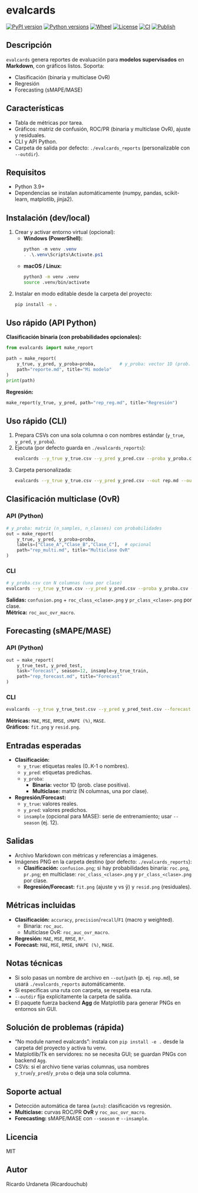 evalcards
================

[![PyPI version](https://img.shields.io/pypi/v/evalcards?logo=pypi&label=PyPI)](https://pypi.org/project/evalcards/)
[![Python versions](https://img.shields.io/pypi/pyversions/evalcards?logo=python&label=Python)](https://pypi.org/project/evalcards/)
[![Wheel](https://img.shields.io/pypi/wheel/evalcards?label=wheel)](https://pypi.org/project/evalcards/#files)
[![License](https://img.shields.io/pypi/l/evalcards?label=License)](https://pypi.org/project/evalcards/)
[![CI](https://github.com/Ricardouchub/evalcards/actions/workflows/ci.yml/badge.svg)](https://github.com/Ricardouchub/evalcards/actions/workflows/ci.yml)
[![Publish](https://github.com/Ricardouchub/evalcards/actions/workflows/release.yml/badge.svg)](https://github.com/Ricardouchub/evalcards/actions/workflows/release.yml)



Descripción
-----------
`evalcards` genera reportes de evaluación para **modelos supervisados** en **Markdown**, con gráficos listos. Soporta:
- Clasificación (binaria y multiclase OvR)
- Regresión
- Forecasting (sMAPE/MASE)

Características
---------------
- Tabla de métricas por tarea.
- Gráficos: matriz de confusión, ROC/PR (binaria y multiclase OvR), ajuste y residuales.
- CLI y API Python.
- Carpeta de salida por defecto: `./evalcards_reports` (personalizable con `--outdir`).

Requisitos
----------
- Python 3.9+
- Dependencias se instalan automáticamente (numpy, pandas, scikit-learn, matplotlib, jinja2).

Instalación (dev/local)
-----------------------
1) Crear y activar entorno virtual (opcional):
   - **Windows (PowerShell):**
     ```powershell
     python -m venv .venv
     . .\.venv\Scripts\Activate.ps1
     ```
   - **macOS / Linux:**
     ```bash
     python3 -m venv .venv
     source .venv/bin/activate
     ```
2) Instalar en modo editable desde la carpeta del proyecto:
   ```bash
   pip install -e .
   ```

Uso rápido (API Python)
----------------------
**Clasificación binaria (con probabilidades opcionales):**
```python
from evalcards import make_report

path = make_report(
    y_true, y_pred, y_proba=proba,         # y_proba: vector 1D (prob. clase positiva)
    path="reporte.md", title="Mi modelo"
)
print(path)
```

**Regresión:**
```python
make_report(y_true, y_pred, path="rep_reg.md", title="Regresión")
```

Uso rápido (CLI)
----------------
1) Prepara CSVs con una sola columna o con nombres estándar (`y_true`, `y_pred`, `y_proba`).
2) Ejecuta (por defecto guarda en `./evalcards_reports`):
   ```bash
   evalcards --y_true y_true.csv --y_pred y_pred.csv --proba y_proba.csv --out rep.md --title "Mi modelo"
   ```
3) Carpeta personalizada:
   ```bash
   evalcards --y_true y_true.csv --y_pred y_pred.csv --out rep.md --outdir informes_eval
   ```

Clasificación multiclase (OvR)
------------------------------
### API (Python)
```python
# y_proba: matriz (n_samples, n_classes) con probabilidades
out = make_report(
    y_true, y_pred, y_proba=proba,
    labels=["Clase_A","Clase_B","Clase_C"],  # opcional
    path="rep_multi.md", title="Multiclase OvR"
)
```

### CLI
```bash
# y_proba.csv con N columnas (una por clase)
evalcards --y_true y_true.csv --y_pred y_pred.csv --proba y_proba.csv --class-names "Clase_A,Clase_B,Clase_C" --out rep_cli_multiclase.md
```
**Salidas:** `confusion.png` + `roc_class_<clase>.png` y `pr_class_<clase>.png` por clase.  
**Métrica:** `roc_auc_ovr_macro`.

Forecasting (sMAPE/MASE)
------------------------
### API (Python)
```python
out = make_report(
    y_true_test, y_pred_test,
    task="forecast", season=12, insample=y_true_train,
    path="rep_forecast.md", title="Forecast"
)
```

### CLI
```bash
evalcards --y_true y_true_test.csv --y_pred y_pred_test.csv --forecast --season 12 --insample y_insample.csv --out rep_forecast_cli.md
```
**Métricas:** `MAE`, `MSE`, `RMSE`, `sMAPE (%)`, `MASE`.  
**Gráficos:** `fit.png` y `resid.png`.

Entradas esperadas
------------------
- **Clasificación:**
  - `y_true`: etiquetas reales (0..K-1 o nombres).
  - `y_pred`: etiquetas predichas.
  - `y_proba`:
    - **Binaria:** vector 1D (prob. clase positiva).
    - **Multiclase:** matriz (N columnas, una por clase).
- **Regresión/Forecast:**
  - `y_true`: valores reales.
  - `y_pred`: valores predichos.
  - `insample` (opcional para MASE): serie de entrenamiento; usar `--season` (ej. 12).

Salidas
-------
- Archivo Markdown con métricas y referencias a imágenes.
- Imágenes PNG en la carpeta destino (por defecto: `./evalcards_reports`):
  - **Clasificación:** `confusion.png`; si hay probabilidades binaria: `roc.png`, `pr.png`; en multiclase: `roc_class_<clase>.png` y `pr_class_<clase>.png` por clase.
  - **Regresión/Forecast:** `fit.png` (ajuste y vs ŷ) y `resid.png` (residuales).

Métricas incluidas
------------------
- **Clasificación:** `accuracy`, `precision`/`recall`/`F1` (macro y weighted).  
  - Binaria: `roc_auc`.  
  - Multiclase OvR: `roc_auc_ovr_macro`.
- **Regresión:** `MAE`, `MSE`, `RMSE`, `R²`.
- **Forecast:** `MAE`, `MSE`, `RMSE`, `sMAPE (%)`, `MASE`.

Notas técnicas
--------------
- Si solo pasas un nombre de archivo en `--out`/`path` (p. ej. `rep.md`), se usará `./evalcards_reports` automáticamente.
- Si especificas una ruta con carpeta, se respeta esa ruta.
- `--outdir` fija explícitamente la carpeta de salida.
- El paquete fuerza backend **Agg** de Matplotlib para generar PNGs en entornos sin GUI.

Solución de problemas (rápida)
------------------------------
- “No module named evalcards”: instala con `pip install -e .` desde la carpeta del proyecto y activa tu venv.
- Matplotlib/Tk en servidores: no se necesita GUI; se guardan PNGs con backend `Agg`.
- CSVs: si el archivo tiene varias columnas, usa nombres `y_true`/`y_pred`/`y_proba` o deja una sola columna.

Soporte actual
--------------
- Detección automática de tarea (`auto`): clasificación vs regresión.  
- **Multiclase:** curvas ROC/PR **OvR** y `roc_auc_ovr_macro`.  
- **Forecasting:** sMAPE/MASE con `--season` e `--insample`.

Licencia
--------
MIT

Autor
-----
Ricardo Urdaneta (Ricardouchub)
